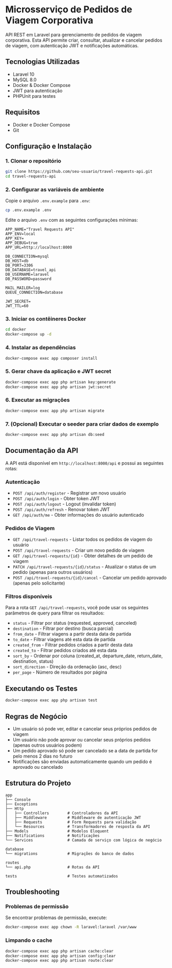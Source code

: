 # Microsserviço de Pedidos de Viagem Corporativa

API REST em Laravel para gerenciamento de pedidos de viagem corporativa. Esta API permite criar, consultar, atualizar e cancelar pedidos de viagem, com autenticação JWT e notificações automáticas.

## Tecnologias Utilizadas

- Laravel 10
- MySQL 8.0
- Docker & Docker Compose
- JWT para autenticação
- PHPUnit para testes

## Requisitos

- Docker e Docker Compose
- Git

## Configuração e Instalação

### 1. Clonar o repositório

```bash
git clone https://github.com/seu-usuario/travel-requests-api.git
cd travel-requests-api
```

### 2. Configurar as variáveis de ambiente

Copie o arquivo `.env.example` para `.env`:

```bash
cp .env.example .env
```

Edite o arquivo `.env` com as seguintes configurações mínimas:

```
APP_NAME="Travel Requests API"
APP_ENV=local
APP_KEY=
APP_DEBUG=true
APP_URL=http://localhost:8000

DB_CONNECTION=mysql
DB_HOST=db
DB_PORT=3306
DB_DATABASE=travel_api
DB_USERNAME=laravel
DB_PASSWORD=password

MAIL_MAILER=log
QUEUE_CONNECTION=database

JWT_SECRET=
JWT_TTL=60
```

### 3. Iniciar os contêineres Docker

```bash
cd docker
docker-compose up -d
```

### 4. Instalar as dependências

```bash
docker-compose exec app composer install
```

### 5. Gerar chave da aplicação e JWT secret

```bash
docker-compose exec app php artisan key:generate
docker-compose exec app php artisan jwt:secret
```

### 6. Executar as migrações

```bash
docker-compose exec app php artisan migrate
```

### 7. (Opcional) Executar o seeder para criar dados de exemplo

```bash
docker-compose exec app php artisan db:seed
```

## Documentação da API

A API está disponível em `http://localhost:8000/api` e possui as seguintes rotas:

### Autenticação

- `POST /api/auth/register` - Registrar um novo usuário
- `POST /api/auth/login` - Obter token JWT
- `POST /api/auth/logout` - Logout (invalidar token)
- `POST /api/auth/refresh` - Renovar token JWT
- `GET /api/auth/me` - Obter informações do usuário autenticado

### Pedidos de Viagem

- `GET /api/travel-requests` - Listar todos os pedidos de viagem do usuário
- `POST /api/travel-requests` - Criar um novo pedido de viagem
- `GET /api/travel-requests/{id}` - Obter detalhes de um pedido de viagem
- `PATCH /api/travel-requests/{id}/status` - Atualizar o status de um pedido (apenas para outros usuários)
- `POST /api/travel-requests/{id}/cancel` - Cancelar um pedido aprovado (apenas pelo solicitante)

### Filtros disponíveis

Para a rota `GET /api/travel-requests`, você pode usar os seguintes parâmetros de query para filtrar os resultados:

- `status` - Filtrar por status (requested, approved, canceled)
- `destination` - Filtrar por destino (busca parcial)
- `from_date` - Filtrar viagens a partir desta data de partida
- `to_date` - Filtrar viagens até esta data de partida
- `created_from` - Filtrar pedidos criados a partir desta data
- `created_to` - Filtrar pedidos criados até esta data
- `sort_by` - Ordenar por coluna (created_at, departure_date, return_date, destination, status)
- `sort_direction` - Direção da ordenação (asc, desc)
- `per_page` - Número de resultados por página

## Executando os Testes

```bash
docker-compose exec app php artisan test
```

## Regras de Negócio

- Um usuário só pode ver, editar e cancelar seus próprios pedidos de viagem
- Um usuário não pode aprovar ou cancelar seus próprios pedidos (apenas outros usuários podem)
- Um pedido aprovado só pode ser cancelado se a data de partida for pelo menos 2 dias no futuro
- Notificações são enviadas automaticamente quando um pedido é aprovado ou cancelado

## Estrutura do Projeto

```
app
├── Console
├── Exceptions
├── Http
│   ├── Controllers        # Controladores da API
│   ├── Middleware         # Middleware de autenticação JWT
│   ├── Requests           # Form Requests para validação
│   └── Resources          # Transformadores de resposta da API
├── Models                 # Modelos Eloquent
├── Notifications          # Notificações
└── Services               # Camada de serviço com lógica de negócio

database
└── migrations             # Migrações do banco de dados

routes
└── api.php                # Rotas da API

tests                      # Testes automatizados
```

## Troubleshooting

### Problemas de permissão

Se encontrar problemas de permissão, execute:

```bash
docker-compose exec app chown -R laravel:laravel /var/www
```

### Limpando o cache

```bash
docker-compose exec app php artisan cache:clear
docker-compose exec app php artisan config:clear
docker-compose exec app php artisan route:clear
```